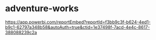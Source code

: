 # adventure-works

https://app.powerbi.com/reportEmbed?reportId=f3bb9c3f-b624-4ed1-b9c1-62797a348b58&autoAuth=true&ctid=1e37498f-7acd-4e4c-8617-388088239c2a
